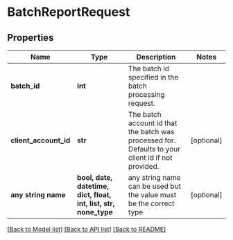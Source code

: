 # BatchReportRequest


## Properties
Name | Type | Description | Notes
------------ | ------------- | ------------- | -------------
**batch_id** | **int** | The batch id specified in the batch processing request. | 
**client_account_id** | **str** | The batch account id that the batch was processed for. Defaults to your client id if not provided. | [optional] 
**any string name** | **bool, date, datetime, dict, float, int, list, str, none_type** | any string name can be used but the value must be the correct type | [optional]

[[Back to Model list]](../README.md#documentation-for-models) [[Back to API list]](../README.md#documentation-for-api-endpoints) [[Back to README]](../README.md)


